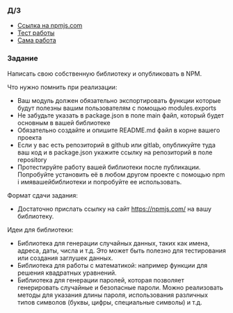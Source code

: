### Д/З

- [Ссылка на npmjs.com](https://www.npmjs.com/package/307th_pass)
- [Тест работы](test_homework)
- [Сама работа](homework)

### Задание

Написать свою собственную библиотеку и опубликовать в NPM.

Что нужно помнить при реализации:

- Ваш модуль должен обязательно экспортировать функции которые будут полезны вашим пользователям с помощью modules.exports
- Не забудьте указать в package.json в поле main файл, который будет основным в вашей библиотеке
- Обязательно создайте и опишите README.md файл в корне вашего проекта
- Если у вас есть репозиторий в github или gitlab, опубликуйте туда ваш код и в package.json укажите ссылку на репозиторий в поле repository
- Протестируйте работу вашей библиотеки после публикации. Попробуйте установить её в любом другом проекте с помощью npm i имявашейбиблиотеки и попробуйте ее использовать.

Формат сдачи задания:
- Достаточно прислать ссылку на сайт https://npmjs.com/ на вашу библиотеку.

Идеи для библиотеки:
- Библиотека для генерации случайных данных, таких как имена, адреса, даты, числа и т.д. Это может быть полезно для тестирования или создания заглушек данных.
- Библиотека для работы с математикой: например функции для решения квадратных уравнений.
- Библиотека для генерации паролей, которая позволяет генерировать случайные и безопасные пароли. Можно реализовать методы для указания длины пароля, использования различных типов символов (буквы, цифры, специальные символы) и т.д.